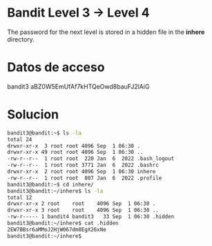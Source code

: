 # Bandit Level 3 → Level 4
The password for the next level is stored in a hidden file in the **inhere** directory.

# Datos de acceso
bandit3
aBZ0W5EmUfAf7kHTQeOwd8bauFJ2lAiG

# Solucion

```bash
bandit3@bandit:~$ ls -la
total 24
drwxr-xr-x  3 root root 4096 Sep  1 06:30 .
drwxr-xr-x 49 root root 4096 Sep  1 06:30 ..
-rw-r--r--  1 root root  220 Jan  6  2022 .bash_logout
-rw-r--r--  1 root root 3771 Jan  6  2022 .bashrc
drwxr-xr-x  2 root root 4096 Sep  1 06:30 inhere
-rw-r--r--  1 root root  807 Jan  6  2022 .profile
bandit3@bandit:~$ cd inhere/
bandit3@bandit:~/inhere$ ls -la
total 12
drwxr-xr-x 2 root    root    4096 Sep  1 06:30 .
drwxr-xr-x 3 root    root    4096 Sep  1 06:30 ..
-rw-r----- 1 bandit4 bandit3   33 Sep  1 06:30 .hidden
bandit3@bandit:~/inhere$ cat .hidden 
2EW7BBsr6aMMoJ2HjW067dm8EgX26xNe
bandit3@bandit:~/inhere$ 
```

